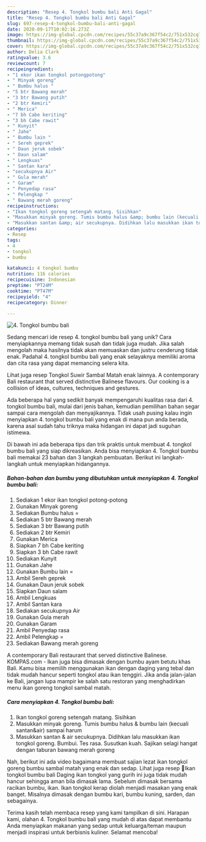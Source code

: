 ```yaml
---
description: "Resep 4. Tongkol bumbu bali Anti Gagal"
title: "Resep 4. Tongkol bumbu bali Anti Gagal"
slug: 697-resep-4-tongkol-bumbu-bali-anti-gagal
date: 2020-09-17T10:02:16.273Z
image: https://img-global.cpcdn.com/recipes/55c37a9c367f54c2/751x532cq70/4-tongkol-bumbu-bali-foto-resep-utama.jpg
thumbnail: https://img-global.cpcdn.com/recipes/55c37a9c367f54c2/751x532cq70/4-tongkol-bumbu-bali-foto-resep-utama.jpg
cover: https://img-global.cpcdn.com/recipes/55c37a9c367f54c2/751x532cq70/4-tongkol-bumbu-bali-foto-resep-utama.jpg
author: Delia Clark
ratingvalue: 3.6
reviewcount: 7
recipeingredient:
- "1 ekor ikan tongkol potongpotong"
- " Minyak goreng"
- " Bumbu halus "
- "5 btr Bawang merah"
- "3 btr Bawang putih"
- "2 btr Kemiri"
- " Merica"
- "7 bh Cabe keriting"
- "3 bh Cabe rawit"
- " Kunyit"
- " Jahe"
- " Bumbu lain "
- " Sereh geprek"
- " Daun jeruk sobek"
- " Daun salam"
- " Lengkuas"
- " Santan kara"
- "secukupnya Air"
- " Gula merah"
- " Garam"
- " Penyedap rasa"
- " Pelengkap "
- " Bawang merah goreng"
recipeinstructions:
- "Ikan tongkol goreng setengah matang. Sisihkan"
- "Masukkan minyak goreng. Tumis bumbu halus &amp; bumbu lain (kecuali santan&amp;air) sampai harum"
- "Masukkan santan &amp; air secukupnya. Didihkan lalu masukkan ikan tongkol goreng. Bumbui. Tes rasa. Susutkan kuah. Sajikan selagi hangat dengan taburan bawang merah goreng"
categories:
- Resep
tags:
- 4
- tongkol
- bumbu

katakunci: 4 tongkol bumbu 
nutrition: 116 calories
recipecuisine: Indonesian
preptime: "PT24M"
cooktime: "PT47M"
recipeyield: "4"
recipecategory: Dinner

---
```



![4. Tongkol bumbu bali](https://img-global.cpcdn.com/recipes/55c37a9c367f54c2/751x532cq70/4-tongkol-bumbu-bali-foto-resep-utama.jpg)

Sedang mencari ide resep 4. tongkol bumbu bali yang unik? Cara menyiapkannya memang tidak susah dan tidak juga mudah. Jika salah mengolah maka hasilnya tidak akan memuaskan dan justru cenderung tidak enak. Padahal 4. tongkol bumbu bali yang enak selayaknya memiliki aroma dan cita rasa yang dapat memancing selera kita.

Lihat juga resep Tongkol Suwir Sambal Matah enak lainnya. A contemporary Bali restaurant that served distinctive Balinese flavours. Our cooking is a collision of ideas, cultures, techniques and gestures.

Ada beberapa hal yang sedikit banyak mempengaruhi kualitas rasa dari 4. tongkol bumbu bali, mulai dari jenis bahan, kemudian pemilihan bahan segar sampai cara mengolah dan menyajikannya. Tidak usah pusing kalau ingin menyiapkan 4. tongkol bumbu bali yang enak di mana pun anda berada, karena asal sudah tahu triknya maka hidangan ini dapat jadi suguhan istimewa.


Di bawah ini ada beberapa tips dan trik praktis untuk membuat 4. tongkol bumbu bali yang siap dikreasikan. Anda bisa menyiapkan 4. Tongkol bumbu bali memakai 23 bahan dan 3 langkah pembuatan. Berikut ini langkah-langkah untuk menyiapkan hidangannya.

<!--inarticleads1-->

##### Bahan-bahan dan bumbu yang dibutuhkan untuk menyiapkan 4. Tongkol bumbu bali:

1. Sediakan 1 ekor ikan tongkol potong-potong
1. Gunakan  Minyak goreng
1. Sediakan  Bumbu halus =
1. Sediakan 5 btr Bawang merah
1. Sediakan 3 btr Bawang putih
1. Sediakan 2 btr Kemiri
1. Gunakan  Merica
1. Siapkan 7 bh Cabe keriting
1. Siapkan 3 bh Cabe rawit
1. Sediakan  Kunyit
1. Gunakan  Jahe
1. Gunakan  Bumbu lain =
1. Ambil  Sereh geprek
1. Gunakan  Daun jeruk sobek
1. Siapkan  Daun salam
1. Ambil  Lengkuas
1. Ambil  Santan kara
1. Sediakan secukupnya Air
1. Gunakan  Gula merah
1. Gunakan  Garam
1. Ambil  Penyedap rasa
1. Ambil  Pelengkap =
1. Sediakan  Bawang merah goreng


A contemporary Bali restaurant that served distinctive Balinese. KOMPAS.com - Ikan juga bisa dimasak dengan bumbu ayam betutu khas Bali. Kamu bisa memilih menggunakan ikan dengan daging yang tebal dan tidak mudah hancur seperti tongkol atau ikan tenggiri. Jika anda jalan-jalan ke Bali, jangan lupa mampir ke salah satu restoran yang menghadirkan menu ikan goreng tongkol sambal matah. 

<!--inarticleads2-->

##### Cara menyiapkan 4. Tongkol bumbu bali:

1. Ikan tongkol goreng setengah matang. Sisihkan
1. Masukkan minyak goreng. Tumis bumbu halus &amp; bumbu lain (kecuali santan&amp;air) sampai harum
1. Masukkan santan &amp; air secukupnya. Didihkan lalu masukkan ikan tongkol goreng. Bumbui. Tes rasa. Susutkan kuah. Sajikan selagi hangat dengan taburan bawang merah goreng


Nah, berikut ini ada video bagaimana membuat sajian lezat ikan tongkol goreng bumbu sambal matah yang enak dan sedap. Lihat juga resep 🌸Ikan tongkol bumbu bali Daging ikan tongkol yang gurih ini juga tidak mudah hancur sehingga aman bila dimasak lama. Sebelum dimasak bersama racikan bumbu, ikan. Ikan tongkol kerap diolah menjadi masakan yang enak banget. Misalnya dimasak dengan bumbu kari, bumbu kuning, sarden, dan sebagainya. 

Terima kasih telah membaca resep yang kami tampilkan di sini. Harapan kami, olahan 4. Tongkol bumbu bali yang mudah di atas dapat membantu Anda menyiapkan makanan yang sedap untuk keluarga/teman maupun menjadi inspirasi untuk berbisnis kuliner. Selamat mencoba!
